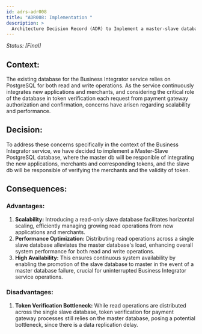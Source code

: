 ```yaml
---
id: adrs-adr008
title: "ADR008: Implementation "
description: >
  Architecture Decision Record (ADR) to Implement a master-slave database.
---
```


*Status: [Final]*

## Context:
The existing database for the Business Integrator service relies on PostgreSQL for both read and write operations. 
As the service continuously integrates new applications and merchants, and considering the critical role of the database in token verification each request from payment gateway authorization and confirmation, concerns have arisen regarding scalability and performance.

## Decision:
To address these concerns specifically in the context of the Business Integrator service, we have decided to implement a Master-Slave PostgreSQL database, where the master db will be responible of integrating the new applications, merchants and corresponding tokens, and the slave db will be responsible of verifying the merchants and the validity of token.

## Consequences:

### Advantages:
1. **Scalability:** Introducing a read-only slave database facilitates horizontal scaling, efficiently managing growing read operations from new applications and merchants.
2. **Performance Optimization:** Distributing read operations across a single slave database alleviates the master database's load, enhancing overall system performance for both read and write operations.
3. **High Availability:** This ensures continuous system availability by enabling the promotion of the slave database to master in the event of a master database failure, crucial for uninterrupted Business Integrator service operations.

### Disadvantages:
1. **Token Verification Bottleneck:** While read operations are distributed across the single slave database, token verification for payment gateway processes still relies on the master database, posing a potential bottleneck, since there is a data replication delay.






